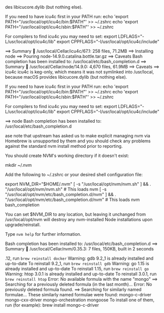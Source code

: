 

des libicucore.dylib (but nothing else).

If you need to have icu4c first in your PATH run:
  echo 'export PATH="/usr/local/opt/icu4c/bin:$PATH"' >> ~/.zshrc
  echo 'export PATH="/usr/local/opt/icu4c/sbin:$PATH"' >> ~/.zshrc

For compilers to find icu4c you may need to set:
  export LDFLAGS="-L/usr/local/opt/icu4c/lib"
  export CPPFLAGS="-I/usr/local/opt/icu4c/include"

==> Summary
🍺  /usr/local/Cellar/icu4c/67.1: 258 files, 71.2MB
==> Installing node
==> Pouring node-14.9.0.catalina.bottle.tar.gz
==> Caveats
Bash completion has been installed to:
  /usr/local/etc/bash_completion.d
==> Summary
🍺  /usr/local/Cellar/node/14.9.0: 4,670 files, 61.9MB
==> Caveats
==> icu4c
icu4c is keg-only, which means it was not symlinked into /usr/local,
because macOS provides libicucore.dylib (but nothing else).

If you need to have icu4c first in your PATH run:
  echo 'export PATH="/usr/local/opt/icu4c/bin:$PATH"' >> ~/.zshrc
  echo 'export PATH="/usr/local/opt/icu4c/sbin:$PATH"' >> ~/.zshrc

For compilers to find icu4c you may need to set:
  export LDFLAGS="-L/usr/local/opt/icu4c/lib"
  export CPPFLAGS="-I/usr/local/opt/icu4c/include"



==> node
Bash completion has been installed to:
  /usr/local/etc/bash_completion.d





ase note that upstream has asked us to make explicit managing
nvm via Homebrew is unsupported by them and you should check any
problems against the standard nvm install method prior to reporting.

You should create NVM's working directory if it doesn't exist:

  mkdir ~/.nvm

Add the following to ~/.zshrc or your desired shell
configuration file:

  export NVM_DIR="$HOME/.nvm"
  [ -s "/usr/local/opt/nvm/nvm.sh" ] && . "/usr/local/opt/nvm/nvm.sh"  # This loads nvm
  [ -s "/usr/local/opt/nvm/etc/bash_completion.d/nvm" ] && . "/usr/local/opt/nvm/etc/bash_completion.d/nvm"  # This loads nvm bash_completion

You can set $NVM_DIR to any location, but leaving it unchanged from
/usr/local/opt/nvm will destroy any nvm-installed Node installations
upon upgrade/reinstall.

Type `nvm help` for further information.

Bash completion has been installed to:
  /usr/local/etc/bash_completion.d
==> Summary
🍺  /usr/local/Cellar/nvm/0.35.3: 7 files, 150KB, built in 2 seconds


.12, run `brew reinstall docker`
Warning: gdb 9.2_1 is already installed and up-to-date
To reinstall 9.2_1, run `brew reinstall gdb`
Warning: go 1.15 is already installed and up-to-date
To reinstall 1.15, run `brew reinstall go`
Warning: htop 3.0.1 is already installed and up-to-date
To reinstall 3.0.1, run `brew reinstall htop`
Error: No available formula with the name "mongo" 
==> Searching for a previously deleted formula (in the last month)...
Error: No previously deleted formula found.
==> Searching for similarly named formulae...
These similarly named formulae were found:
mongo-c-driver                        mongo-cxx-driver                      mongo-orchestration                   mongoose
To install one of them, run (for example):
  brew install mongo-c-driver





